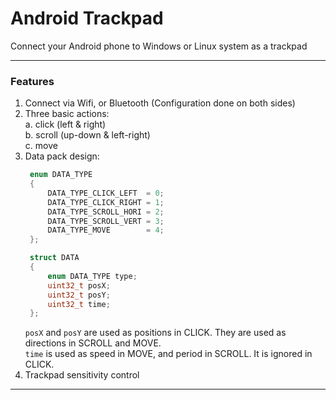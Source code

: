 # Android Trackpad  

Connect your Android phone to Windows or Linux system as a trackpad  

------

### Features  
1. Connect via Wifi, or Bluetooth (Configuration done on both sides)  
2. Three basic actions:  
   a. click (left & right)  
   b. scroll (up-down & left-right)  
   c. move  
3. Data pack design:  
   ```cpp
    enum DATA_TYPE
    {
        DATA_TYPE_CLICK_LEFT  = 0;
        DATA_TYPE_CLICK_RIGHT = 1;
        DATA_TYPE_SCROLL_HORI = 2;
        DATA_TYPE_SCROLL_VERT = 3;
        DATA_TYPE_MOVE        = 4;
    };

    struct DATA
    {
        enum DATA_TYPE type;
        uint32_t posX;
        uint32_t posY;
        uint32_t time;
    };
   ```
   ```posX``` and ```posY``` are used as positions in CLICK. They are used as directions in SCROLL and MOVE.  
   ```time``` is used as speed in MOVE, and period in SCROLL. It is ignored in CLICK.  
4. Trackpad sensitivity control  

------

